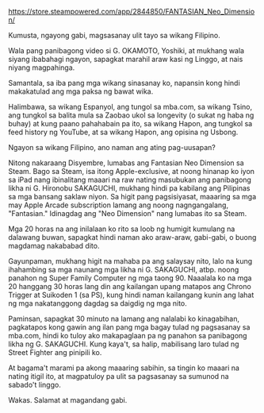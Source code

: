https://store.steampowered.com/app/2844850/FANTASIAN_Neo_Dimension/

Kumusta, ngayong gabi, magsasanay ulit tayo sa wikang Filipino. 

Wala pang panibagong video si G. OKAMOTO, Yoshiki, at mukhang wala siyang ibabahagi ngayon, sapagkat marahil araw kasi ng Linggo, at nais niyang magpahinga.

Samantala, sa iba pang mga wikang sinasanay ko, napansin kong hindi makakatulad ang mga paksa ng bawat wika. 

Halimbawa, sa wikang Espanyol, ang tungol sa mba.com, sa wikang Tsino, ang tungkol sa balita mula sa Zaobao ukol sa longevity (o sukat ng haba ng buhay) at kung paano pahahabain pa ito, sa wikang Hapon, ang tungkol sa feed history ng YouTube, at sa wikang Hapon, ang opisina ng Usbong.

Ngayon sa wikang Filipino, ano naman ang ating pag-uusapan? 

Nitong nakaraang Disyembre, lumabas ang Fantasian Neo Dimension sa Steam. Bago sa Steam, isa itong Apple-exclusive, at noong hinanap ko iyon sa iPad nang ibinalitang maaari na raw nating masubukan ang panibagong likha ni G. Hironobu SAKAGUCHI, mukhang hindi pa kabilang ang Pilipinas sa mga bansang saklaw niyon. Sa higit pang pagsisiyasat, maaaring sa mga may Apple Arcade subscription lamang ang noong nagngangalang, "Fantasian." Idinagdag ang "Neo Dimension" nang lumabas ito sa Steam.

Mga 20 horas na ang inilalaan ko rito sa loob ng humigit kumulang na dalawang buwan, sapagkat hindi naman ako araw-araw, gabi-gabi, o buong magdamag nakababad dito. 

Gayunpaman, mukhang higit na mahaba pa ang salaysay nito, lalo na kung ihahambing sa mga naunang mga likha ni G. SAKAGUCHI, atbp. noong panahon ng Super Family Computer ng mga taong 90. Naaalala ko na mga 20 hanggang 30 horas lang din ang kailangan upang matapos ang Chrono Trigger at Suikoden 1 (sa PS), kung hindi naman kailangang kunin ang lahat ng mga nakatanggong dagdag sa daigdig ng mga nito.

Paminsan, sapagkat 30 minuto na lamang ang nalalabi ko kinagabihan, pagkatapos kong gawin ang ilan pang mga bagay tulad ng pagsasanay sa mba.com, hindi ko tuloy ako makapaglaan pa ng panahon sa panibagong likha ng G. SAKAGUCHI. Kung kaya't, sa halip, mabilisang laro tulad ng Street Fighter ang pinipili ko.

At bagama't marami pa akong maaaring sabihin, sa tingin ko maaari na nating itigil ito, at magpatuloy pa ulit sa pagsasanay sa sumunod na sabado't linggo. 

Wakas. Salamat at magandang gabi. 
